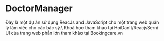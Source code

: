 # DoctorManager
Đây là một dự án sử dụng ReacJs and JavaScript cho một trang web quản lý làm việc cho các bác sỹ.\\
Khoá học tham khảo tại HoiDanIt/ReacjsSern\\
UI của trang web phần lớn tham khảo tại Bookingcare.vn
